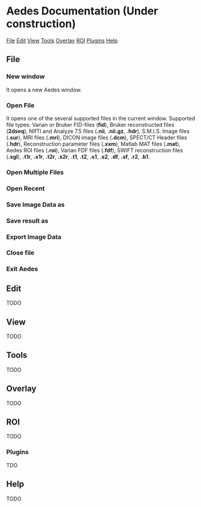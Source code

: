 # Aedes Documentation (Under construction)

[File](#file)
[Edit](#edit)
[View](#view)
[Tools](#tools)
[Overlay](#overlay)
[ROI](#roi)
[Plugins](#plugins)
[Help](#help)


## File
### New window
It opens a new Aedes window.

### Open File
It opens one of the several supported files in the current window. Supported file types: Varian or Bruker FID-files (**fid**), Bruker reconstructed files (**2dseq**), NIfTI and Analyze 7.5 files (**.nii**, **.nii.gz**, **.hdr**), S.M.I.S. Image files (**.sur**), MRI files (**.mri**), DICON image files (**.dcm**), SPECT/CT Header files (**.hdr**), Reconstruction parameter files (**.xxm**), Matlab MAT files (**.mat**), Aedes ROI files (**.roi**), Varian FDF files (**.fdf**), SWIFT reconstruction files (**.sgl**), **.t1r**, **.s1r**, **.t2r**, **.s2r**, **.t1**, **.t2**, **.s1**, **.s2**, **.df**, **.sf**, **.r2**, **.b1**.

### Open Multiple Files

### Open Recent

### Save Image Data as

### Save result as

### Export Image Data

### Close file

### Exit Aedes


## Edit
TODO

## View
TODO

## Tools
TODO

## Overlay
TODO

## ROI
TODO

### Plugins
TDO

## Help
TODO
